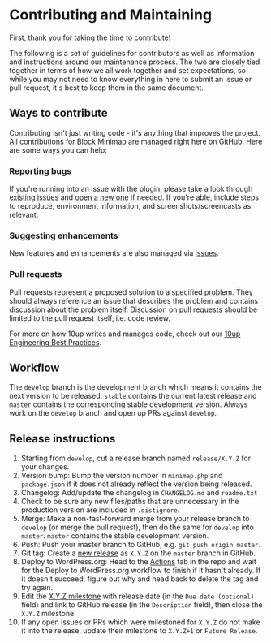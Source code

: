 # Contributing and Maintaining

First, thank you for taking the time to contribute!

The following is a set of guidelines for contributors as well as information and instructions around our maintenance process. The two are closely tied together in terms of how we all work together and set expectations, so while you may not need to know everything in here to submit an issue or pull request, it's best to keep them in the same document.

## Ways to contribute

Contributing isn't just writing code - it's anything that improves the project. All contributions for Block Minimap are managed right here on GitHub. Here are some ways you can help:

### Reporting bugs

If you're running into an issue with the plugin, please take a look through [existing issues](https://github.com/10up/minimap/issues) and [open a new one](https://github.com/10up/minimap/issues/new) if needed. If you're able, include steps to reproduce, environment information, and screenshots/screencasts as relevant.

### Suggesting enhancements

New features and enhancements are also managed via [issues](https://github.com/10up/minimap/issues).

### Pull requests

Pull requests represent a proposed solution to a specified problem. They should always reference an issue that describes the problem and contains discussion about the problem itself. Discussion on pull requests should be limited to the pull request itself, i.e. code review.

For more on how 10up writes and manages code, check out our [10up Engineering Best Practices](https://10up.github.io/Engineering-Best-Practices/).

## Workflow

The `develop` branch is the development branch which means it contains the next version to be released. `stable` contains the current latest release and `master` contains the corresponding stable development version. Always work on the `develop` branch and open up PRs against `develop`.

## Release instructions

1. Starting from `develop`, cut a release branch named `release/X.Y.Z` for your changes.
2. Version bump: Bump the version number in `minimap.php` and `package.json` if it does not already reflect the version being released.
3. Changelog: Add/update the changelog in `CHANGELOG.md` and `readme.txt`
4. Check to be sure any new files/paths that are unnecessary in the production version are included in `.distignore`.
5. Merge: Make a non-fast-forward merge from your release branch to `develop` (or merge the pull request), then do the same for `develop` into `master`. `master` contains the stable development version.
6. Push: Push your master branch to GitHub, e.g. `git push origin master`.
7. Git tag: Create a [new release](https://github.com/10up/minimap/releases/new) as `X.Y.Z` on the `master` branch in GitHub.
8. Deploy to WordPress.org: Head to the [Actions](https://github.com/10up/minimap/actions) tab in the repo and wait for the Deploy to WordPress.org workflow to finish if it hasn't already. If it doesn't succeed, figure out why and head back to delete the tag and try again.
9. Edit the [X.Y.Z milestone](https://github.com/10up/minimap/milestone/#) with release date (in the `Due date (optional)` field) and link to GitHub release (in the `Description` field), then close the `X.Y.Z` milestone.
10. If any open issues or PRs which were milestoned for `X.Y.Z` do not make it into the release, update their milestone to `X.Y.Z+1` or `Future Release`.

